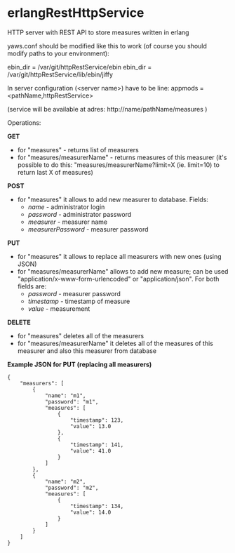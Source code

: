 erlangRestHttpService
=====================

HTTP server with REST API to store measures written in erlang

yaws.conf should be modified like this to work (of course you should modify paths to your environment):

ebin_dir = /var/git/httpRestService/ebin
ebin_dir = /var/git/httpRestService/lib/ebin/jiffy

In server configuration (\<server name\>) have to be line:
appmods = \<pathName,httpRestService\>

(service will be available at adres: http://name/pathName/measures )

Operations:

**GET** 
  - for "measures" - returns list of measurers
  - for "measures/measurerName" - returns measures of this measurer (it's possible to do this: "measures/measurerName?limit=X (ie. limit=10) to return last X of measures)

**POST**
  - for "measures" it allows to add new measurer to database. Fields: 
    * *name* - administrator login
    * *password* - administrator password
    * *measurer* - measurer name
    * *measurerPassword* - measurer password

**PUT**
  - for "measures" it allows to replace all measurers with new ones (using JSON)
  - for "measures/measurerName" allows to add new measure; can be used "application/x-www-form-urlencoded" or "application/json". For both fields are:
    * *password* - measurer password
    * *timestamp* - timestamp of measure
    * *value* - measurement 

**DELETE**
  - for "measures" deletes all of the measurers
  - for "measures/measurerName" it deletes all of the measures of this measurer and also this measurer from database

**Example JSON for PUT (replacing all measurers)**

```
{
    "measurers": [
        {
            "name": "m1",
            "password": "m1",
            "measures": [
                {
                    "timestamp": 123,
                    "value": 13.0
                },
                {
                    "timestamp": 141,
                    "value": 41.0
                }
            ]
        },
        {
            "name": "m2",
            "password": "m2",
            "measures": [
                {
                    "timestamp": 134,
                    "value": 14.0
                }
            ]
        }
    ]
}
```



